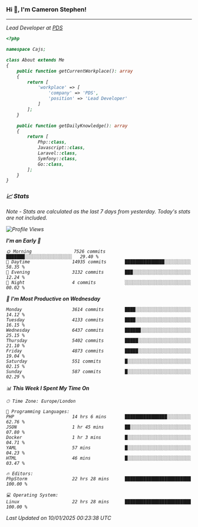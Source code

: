 ### Hi 👋, I'm Cameron Stephen!
<hr>
<p><em>Lead Developer at <a href="https://prindatasolutions.co.uk">PDS</a></p>


```php
<?php

namespace Cajs;

class About extends Me
{
    public function getCurrentWorkplace(): array
    {
        return [
            'workplace' => [
                'company' => 'PDS',
                'position' => 'Lead Developer'
            ]
        ];
    }

    public function getDailyKnowledge(): array
    {
        return [
            Php::class,
            Javascript::class,
            Laravel::class,
            Symfony::class,
            Go::class,
        ];
    }
}
```

### 📈 Stats
<p><em>Note - Stats are calculated as the last 7 days from yesterday. Today's stats are not included.</em></p>


<!--START_SECTION:waka-->
![Profile Views](http://img.shields.io/badge/Profile%20Views-0-blue)

**I'm an Early 🐤** 

```text
🌞 Morning                7526 commits        ███████░░░░░░░░░░░░░░░░░░   29.40 % 
🌆 Daytime                14935 commits       ███████████████░░░░░░░░░░   58.35 % 
🌃 Evening                3132 commits        ███░░░░░░░░░░░░░░░░░░░░░░   12.24 % 
🌙 Night                  4 commits           ░░░░░░░░░░░░░░░░░░░░░░░░░   00.02 % 
```
📅 **I'm Most Productive on Wednesday** 

```text
Monday                   3614 commits        ████░░░░░░░░░░░░░░░░░░░░░   14.12 % 
Tuesday                  4133 commits        ████░░░░░░░░░░░░░░░░░░░░░   16.15 % 
Wednesday                6437 commits        ██████░░░░░░░░░░░░░░░░░░░   25.15 % 
Thursday                 5402 commits        █████░░░░░░░░░░░░░░░░░░░░   21.10 % 
Friday                   4873 commits        █████░░░░░░░░░░░░░░░░░░░░   19.04 % 
Saturday                 551 commits         █░░░░░░░░░░░░░░░░░░░░░░░░   02.15 % 
Sunday                   587 commits         █░░░░░░░░░░░░░░░░░░░░░░░░   02.29 % 
```


📊 **This Week I Spent My Time On** 

```text
🕑︎ Time Zone: Europe/London

💬 Programming Languages: 
PHP                      14 hrs 6 mins       ████████████████░░░░░░░░░   62.76 % 
JSON                     1 hr 45 mins        ██░░░░░░░░░░░░░░░░░░░░░░░   07.80 % 
Docker                   1 hr 3 mins         █░░░░░░░░░░░░░░░░░░░░░░░░   04.71 % 
YAML                     57 mins             █░░░░░░░░░░░░░░░░░░░░░░░░   04.23 % 
HTML                     46 mins             █░░░░░░░░░░░░░░░░░░░░░░░░   03.47 % 

🔥 Editors: 
PhpStorm                 22 hrs 28 mins      █████████████████████████   100.00 % 

💻 Operating System: 
Linux                    22 hrs 28 mins      █████████████████████████   100.00 % 
```


 Last Updated on 10/01/2025 00:23:38 UTC
<!--END_SECTION:waka-->
